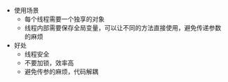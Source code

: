 * 使用场景
    * 每个线程需要一个独享的对象
    *  线程内部需要保存全局变量，可以让不同的方法直接使用，避免传递参数的麻烦
* 好处
    *  线程安全
    *  不要加锁，效率高
    *  避免传参的麻烦，代码解耦